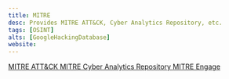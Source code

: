 ```yaml
---
title: MITRE
desc: Provides MITRE ATT&CK, Cyber Analytics Repository, etc.
tags: [OSINT]
alts: [GoogleHackingDatabase]
website:
---
```


<a href="https://attack.mitre.org/" target="_blank" rel="noopener noreferrer">
    MITRE ATT&CK
</a>

<a href="https://car.mitre.org/" target="_blank" rel="noopener noreferrer">
    MITRE Cyber Analytics Repository
</a>

<a href="https://engage.mitre.org/#" target="_blank" rel="noopener noreferrer">
    MITRE Engage
</a>